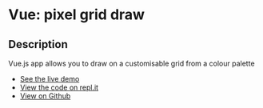 # Vue: pixel grid draw

## Description
Vue.js app allows you to draw on a customisable grid from a colour palette

+ [See the live demo](https://vue-pixel-grid-draw-experiment--rjlevy.repl.co/?target=_blank)
+ [View the code on repl.it](https://repl.it/@rjlevy/Vue-pixel-grid-draw-experiment)
+ [View on Github](https://github.com/rolandjlevy/vue-pixel-grid-draw-experiment)
